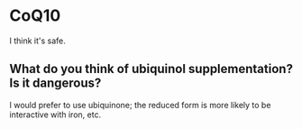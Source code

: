 # CoQ10

I think it's safe.

## What do you think of ubiquinol supplementation? Is it dangerous?
I would prefer to use ubiquinone; the reduced form is more likely to be interactive with iron, etc.

